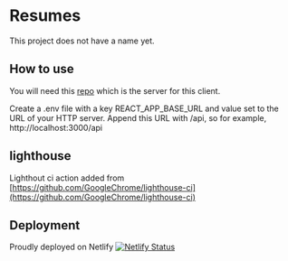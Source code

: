 # Resumes

This project does not have a name yet.

## How to use

You will need this [repo](https://github.com/iJKTen/resume-server) which is the server for this client.

Create a .env file with a key REACT_APP_BASE_URL and value set to the URL of your HTTP server. Append this URL
with /api, so for example, http://localhost:3000/api

## lighthouse

Lighthout ci action added from [https://github.com/GoogleChrome/lighthouse-ci](https://github.com/GoogleChrome/lighthouse-ci)

## Deployment

Proudly deployed on Netlify
[![Netlify Status](https://api.netlify.com/api/v1/badges/7ca03af4-2405-4332-aaf5-3c6c7b9e7685/deploy-status)](https://app.netlify.com/sites/silly-keller-c1e934/deploys)
